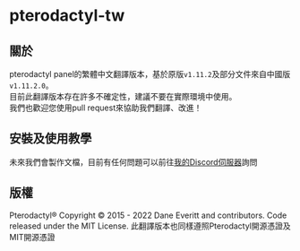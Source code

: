 # pterodactyl-tw  
## 關於
pterodactyl panel的繁體中文翻譯版本，基於原版`v1.11.2`及部分文件來自中國版`v1.11.2.0`。  
目前此翻譯版本存在許多不確定性，建議不要在實際環境中使用。  
我們也歡迎您使用pull request來協助我們翻譯、改進！
## 安裝及使用教學
未來我們會製作文檔，目前有任何問題可以前往[我的Discord伺服器](https://discord.gg/uQ4UXANnP2)詢問
## 版權
Pterodactyl® Copyright © 2015 - 2022 Dane Everitt and contributors.
Code released under the MIT License.
此翻譯版本也同樣遵照Pterodactyl開源憑證及MIT開源憑證
